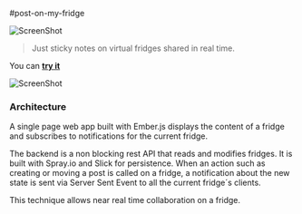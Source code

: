 #post-on-my-fridge  

![ScreenShot](https://travis-ci.org/agourlay/post-on-my-fridge.png)

> Just sticky notes on virtual fridges shared in real time.

You can **[try it](http://fridge.arnaud-gourlay.info)**

![ScreenShot](http://fridge.arnaud-gourlay.info/images/demo.jpeg)

### Architecture

A single page web app built with Ember.js displays the content of a fridge and subscribes to notifications for the current fridge.

The backend is a non blocking rest API that reads and modifies fridges. It is built with Spray.io and Slick for persistence. When an action such as creating or moving a post is called on a fridge, a notification about the new state is sent via Server Sent Event to all the current fridge´s clients. 

This technique allows near real time collaboration on a fridge.


